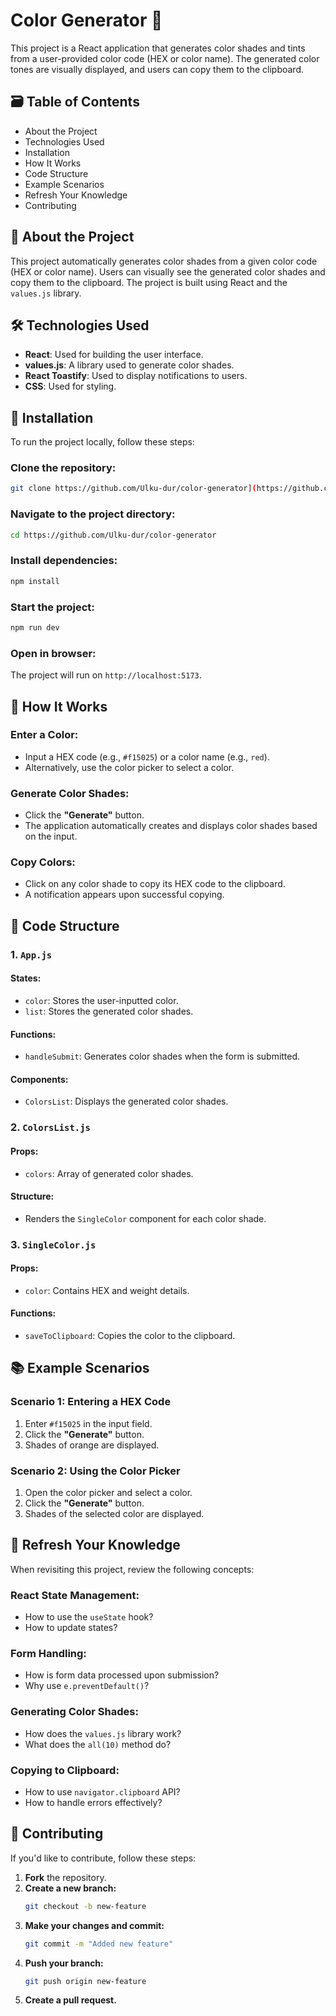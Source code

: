 # Color Generator 🎨

This project is a React application that generates color shades and tints from a user-provided color code (HEX or color name). The generated color tones are visually displayed, and users can copy them to the clipboard.

## 🗃️ Table of Contents

- About the Project
- Technologies Used
- Installation
- How It Works
- Code Structure
- Example Scenarios
- Refresh Your Knowledge
- Contributing

## 🌟 About the Project

This project automatically generates color shades from a given color code (HEX or color name). Users can visually see the generated color shades and copy them to the clipboard. The project is built using React and the `values.js` library.

## 🛠 Technologies Used

- **React**: Used for building the user interface.
- **values.js**: A library used to generate color shades.
- **React Toastify**: Used to display notifications to users.
- **CSS**: Used for styling.

## 🚀 Installation

To run the project locally, follow these steps:

### Clone the repository:
```bash
git clone https://github.com/Ulku-dur/color-generator](https://github.com/Ulku-dur/color-generator.git
```

### Navigate to the project directory:
```bash
cd https://github.com/Ulku-dur/color-generator
```

### Install dependencies:
```bash
npm install
```

### Start the project:
```bash
npm run dev
```

### Open in browser:
The project will run on `http://localhost:5173`.

## 🎯 How It Works

### Enter a Color:
- Input a HEX code (e.g., `#f15025`) or a color name (e.g., `red`).
- Alternatively, use the color picker to select a color.

### Generate Color Shades:
- Click the **"Generate"** button.
- The application automatically creates and displays color shades based on the input.

### Copy Colors:
- Click on any color shade to copy its HEX code to the clipboard.
- A notification appears upon successful copying.

## 🧩 Code Structure

### 1. `App.js`

#### **States:**
- `color`: Stores the user-inputted color.
- `list`: Stores the generated color shades.

#### **Functions:**
- `handleSubmit`: Generates color shades when the form is submitted.

#### **Components:**
- `ColorsList`: Displays the generated color shades.

### 2. `ColorsList.js`

#### **Props:**
- `colors`: Array of generated color shades.

#### **Structure:**
- Renders the `SingleColor` component for each color shade.

### 3. `SingleColor.js`

#### **Props:**
- `color`: Contains HEX and weight details.

#### **Functions:**
- `saveToClipboard`: Copies the color to the clipboard.

## 📚 Example Scenarios

### **Scenario 1: Entering a HEX Code**
1. Enter `#f15025` in the input field.
2. Click the **"Generate"** button.
3. Shades of orange are displayed.

### **Scenario 2: Using the Color Picker**
1. Open the color picker and select a color.
2. Click the **"Generate"** button.
3. Shades of the selected color are displayed.

## 🔄 Refresh Your Knowledge

When revisiting this project, review the following concepts:

### **React State Management:**
- How to use the `useState` hook?
- How to update states?

### **Form Handling:**
- How is form data processed upon submission?
- Why use `e.preventDefault()`?

### **Generating Color Shades:**
- How does the `values.js` library work?
- What does the `all(10)` method do?

### **Copying to Clipboard:**
- How to use `navigator.clipboard` API?
- How to handle errors effectively?

## 🤝 Contributing

If you'd like to contribute, follow these steps:

1. **Fork** the repository.
2. **Create a new branch:**
   ```bash
   git checkout -b new-feature
   ```
3. **Make your changes and commit:**
   ```bash
   git commit -m "Added new feature"
   ```
4. **Push your branch:**
   ```bash
   git push origin new-feature
   ```
5. **Create a pull request.**

